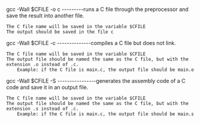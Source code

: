 gcc -Wall $CFILE -o c  ---------runs a C file through the preprocessor and save the result into another file.

    The C file name will be saved in the variable $CFILE
    The output should be saved in the file c

gcc -Wall $CFILE -c   --------------compiles a C file but does not link.

    The C file name will be saved in the variable $CFILE
    The output file should be named the same as the C file, but with the extension .o instead of .c.
        Example: if the C file is main.c, the output file should be main.o
gcc -Wall $CFILE -S  ----------------generates the assembly code of a C code and save it in an output file.

    The C file name will be saved in the variable $CFILE
    The output file should be named the same as the C file, but with the extension .s instead of .c.
        Example: if the C file is main.c, the output file should be main.s

